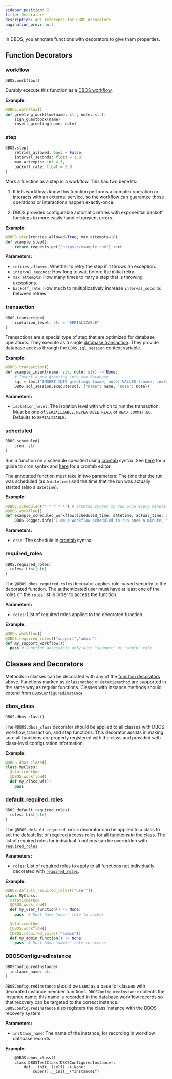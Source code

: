 ```yaml
---
sidebar_position: 2
title: Decorators
description: API reference for DBOS decorators.
pagination_prev: null
---
```



In DBOS, you annotate functions with decorators to give them properties. 

## Function Decorators

### workflow

```python
DBOS.workflow()
```

Durably execute this function as a [DBOS workflow](../tutorials/workflow-tutorial.md).

**Example:**
```python
@DBOS.workflow()
def greeting_workflow(name: str, note: str):
    sign_guestbook(name)
    insert_greeting(name, note)
```

### step

```python
DBOS.step(
    retries_allowed: bool = False,
    interval_seconds: float = 1.0,
    max_attempts: int = 3,
    backoff_rate: float = 2.0
)
```

Mark a function as a step in a workflow.
This has two benefits:

1. It lets workflows know this function performs a complex operation or interacts with an external service, so the workflow can guarantee those operations or interactions happen exactly-once.

2. DBOS provides configurable automatic retries with exponential backoff for steps to more easily handle transient errors.

**Example:**
```python
@DBOS.step(retries_allowed=True, max_attempts=10)
def example_step():
    return requests.get("https://example.com").text
```

**Parameters:**
- `retries_allowed`: Whether to retry the step if it throws an exception.
- `interval_seconds`: How long to wait before the initial retry.
- `max_attempts`: How many times to retry a step that is throwing exceptions.
- `backoff_rate`: How much to multiplicatively increase `interval_seconds` between retries.


### transaction

```python
DBOS.transaction(
    isolation_level: str = "SERIALIZABLE"
)
```

Transactions are a special type of step that are optimized for database operations.
They execute as a single [database transaction](https://en.wikipedia.org/wiki/Database_transaction).
They provide database access through the `DBOS.sql_session` context variable.

**Example:**
```python
@DBOS.transaction()
def example_insert(name: str, note: str) -> None:
    # Insert a new greeting into the database
    sql = text("INSERT INTO greetings (name, note) VALUES (:name, :note)")
    DBOS.sql_session.execute(sql, {"name": name, "note": note})
```

**Parameters:**
- `isolation_level`: The isolation level with which to run the transaction. Must be one of `SERIALIZABLE`, `REPEATABLE READ`, or `READ COMMITTED`. Defaults to `SERIALIZABLE`.

### scheduled

```python
DBOS.scheduled(
    cron: str
)
```

Run a function on a schedule specified using [crontab](https://en.wikipedia.org/wiki/Cron) syntax. See [here](https://docs.gitlab.com/ee/topics/cron/) for a guide to cron syntax and [here](https://crontab.guru/) for a crontab editor.

The annotated function must take in two parameters: The time that the run was scheduled (as a `datetime`) and the time that the run was actually started (also a `datetime`).

**Example:**
```python
@DBOS.scheduled('* * * * *') # crontab syntax to run once every minute
@DBOS.workflow()
def example_scheduled_workflow(scheduled_time: datetime, actual_time: datetime):
    DBOS.logger.info("I am a workflow scheduled to run once a minute. ")
```


**Parameters:**
- `cron`: The schedule in [crontab](https://en.wikipedia.org/wiki/Cron) syntax.

### required_roles

```python
DBOS.required_roles(
  roles: List[str]
)
```

The `@DBOS.dbos_required_roles` decorator applies role-based security to the decorated function.  The authenticated user must have at least one of the roles on the `roles` list in order to access the function.

**Parameters:**
- `roles`: List of required roles applied to the decorated function.


**Example:**
```python
@DBOS.workflow()
@DBOS.required_roles(["support","admin")
def my_support_workflow():
  pass # Function accessible only with "support" or "admin" role
```

## Classes and Decorators

Methods in classes can be decorated with any of the [function decorators](#function-decorators) above.
Functions marked as `@classmethod` or `@staticmethod` are supported in the same way as regular functions. 
Classes with instance methods should extend from [`DBOSConfiguredInstance`](#dbosconfiguredinstance).

### dbos_class

```python
DBOS.dbos_class()
```

The `@DBOS.dbos_class` decorator should be applied to all classes with DBOS workflow, transaction, and step functions.  This decorator assists in making sure all functions are properly registered with the class and provided with class-level configuration information.

**Example:**
```python
@DBOS.dbos_class()
class MyClass:
  @staticmethod
  @DBOS.workflow()
  def my_class_wf():
    pass
```

### default_required_roles

```python
DBOS.default_required_roles(
  roles: List[str]
)
```

The `@DBOS.default_required_roles` decorator can be applied to a class to set the default list of required access roles for all functions in the class.  The list of required roles for individual functions can be overridden with [`required_roles`](#required_roles).

**Parameters:**
- `roles`: List of required roles to apply to all functions not individually decorated with [`required_roles`](#required_roles).

**Example:**
```python
@DBOS.default_required_roles(["user"])
class MyClass:
  @staticmethod
  @DBOS.workflow()
  def my_user_function() -> None:
    pass  # Must have "user" role to access

  @staticmethod
  @DBOS.workflow()
  @DBOS.required_roles(["admin"])
  def my_admin_function() -> None:
    pass  # Must have "admin" role to access
```


### DBOSConfiguredInstance

```python
DBOSConfiguredInstance(
  instance_name: str
)
```

`DBOSConfiguredInstance` should be used as a base for classes with decorated instance member functions.
`DBOSConfiguredInstance` collects the instance name; this name is recorded in the database workflow records so that recovery can be targeted to the correct instance.
`DBOSConfiguredInstance` also registers the class instance with the DBOS recovery system.

**Parameters:**
- `instance_name`: The name of the instance, for recording in workflow database records

**Example:**
```
    @DBOS.dbos_class()
    class DBOSTestClass(DBOSConfiguredInstance):
        def __init__(self) -> None:
            super().__init__("instance1")
```

